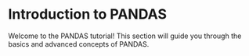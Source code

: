 # Introduction to PANDAS

Welcome to the PANDAS tutorial! This section will guide you through the basics and advanced concepts of PANDAS.

